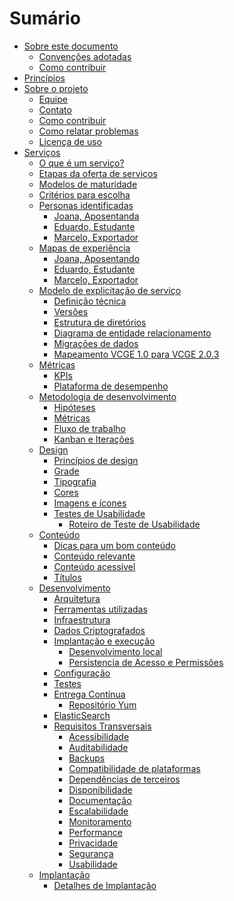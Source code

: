 # Sumário

<!-- {%include './sobre-este-documento/_sumario.md' %}
{%include './principios/_sumario.md' %}
{%include './sobre-o-projeto/_sumario.md' %}
{%include './servicos/_sumario.md' %}
{%include './modelo-de-explicitacao/_sumario.md' %}
{%include './metricas/_sumario.md' %}
{%include './metodologia-de-desenvolvimento/_sumario.md' %}
{%include './design/_sumario.md' %}
{%include './conteudo/_sumario.md' %}
{%include './desenvolvimento/_sumario.md' %}
{%include './implantacao/_sumario.md' %} -->

- [Sobre este documento](/sobre-este-documento/index.md)
  - [Convenções adotadas](/sobre-este-documento/convencoes-adotadas.md)
  - [Como contribuir](/sobre-este-documento/como-contribuir.md)
- [Princípios](/principios/index.md)
- [Sobre o projeto](/sobre-o-projeto/index.md)
  - [Equipe](/sobre-o-projeto/equipe.md)
  - [Contato](/sobre-o-projeto/contato.md)
  - [Como contribuir](/sobre-o-projeto/como-contribuir.md)
  - [Como relatar problemas](/sobre-o-projeto/como-relatar-problemas.md)
  - [Licença de uso](/sobre-o-projeto/licenca.md)
- [Serviços](/servicos/index.md)
  - [O que é um serviço?](/servicos/o-que-e-um-servico.md)
  - [Etapas da oferta de serviços](/servicos/etapas-da-oferta.md)
  - [Modelos de maturidade](/servicos/modelos-de-maturidade.md)
  - [Critérios para escolha](/servicos/criterios-para-escolha.md)
  - [Personas identificadas](/servicos/personas-identificadas.md)
    - [Joana, Aposentanda](/servicos/persona-aposentando.md)
    - [Eduardo, Estudante](/servicos/persona-estudante.md)
    - [Marcelo, Exportador](/servicos/persona-exportador.md)
  - [Mapas de experiência](/servicos/jornadas-identificadas.md)
    - [Joana, Aposentando](/servicos/jornada-aposentando.md)
    - [Eduardo, Estudante](/servicos/jornada-estudante.md)
    - [Marcelo, Exportador](/servicos/jornada-exportador.md)
  - [Modelo de explicitação de serviço](/modelo-de-explicitacao/index.md)
    - [Definição técnica](/modelo-de-explicitacao/definicao-tecnica.md)
    - [Versões](/modelo-de-explicitacao/versoes.md)
    - [Estrutura de diretórios](/modelo-de-explicitacao/estrutura-de-diretorios.md)
    - [Diagrama de entidade relacionamento](/modelo-de-explicitacao/mer.md)
    - [Migrações de dados](/modelo-de-explicitacao/migracoes-de-dados.md)
    - [Mapeamento VCGE 1.0 para VCGE 2.0.3](/modelo-de-explicitacao/mapeamento-vcge.md)
  - [Métricas](/metricas/index.md)
    - [KPIs](/metricas/kpis.md)
    - [Plataforma de desempenho](/metricas/plataforma-de-performance.md)
  - [Metodologia de desenvolvimento](/metodologia-de-desenvolvimento/index.md)
    - [Hipóteses](/metodologia-de-desenvolvimento/hipoteses.md)
    - [Métricas](/metodologia-de-desenvolvimento/metricas.md)
    - [Fluxo de trabalho](/metodologia-de-desenvolvimento/fluxo-de-trabalho.md)
    - [Kanban e Iterações](/metodologia-de-desenvolvimento/kanban-e-iteracoes.md)
  - [Design](/design/index.md)
    - [Princípios de design](/design/principios-de-design.md)
    - [Grade](/design/grade.md)
    - [Tipografia](/design/tipografia.md)
    - [Cores](/design/cores.md)
    - [Imagens e ícones](/design/imagens-e-icones.md)
    - [Testes de Usabilidade](/design/testes-de-usabilidade.md)
      - [Roteiro de Teste de Usabilidade](/design/roteiro-teste-de-usabilidade.md)
  - [Conteúdo](/conteudo/index.md)
    - [Dicas para um bom conteúdo](/conteudo/dicas-bom-conteudo.md)
    - [Conteúdo relevante](/conteudo/conteudo-relevante.md)
    - [Conteúdo acessível](/conteudo/conteudo-acessivel.md)
    - [Títulos](/conteudo/titulos.md)
  - [Desenvolvimento](/desenvolvimento/index.md)
    - [Arquitetura](/desenvolvimento/arquitetura.md)
    - [Ferramentas utilizadas](/desenvolvimento/ferramentas-utilizadas.md)
    - [Infraestrutura](/desenvolvimento/infraestrutura.md)
    - [Dados Criptografados](/desenvolvimento/dados-criptografados.md)
    - [Implantação e execução](/desenvolvimento/implantacao-e-execucao.md)
      - [Desenvolvimento local](/desenvolvimento/deploy-local.md)
      - [Persistencia de Acesso e Permissões](/desenvolvimento/persistencia-acesso-permissoes.md)
    - [Configuração](/desenvolvimento/configuracao.md)
    - [Testes](/desenvolvimento/testes.md)
    - [Entrega Contínua](/desenvolvimento/entrega-continua.md)
      - [Repositório Yum](/desenvolvimento/repositorio-yum.md)
    - [ElasticSearch](/desenvolvimento/elasticsearch.md)
    - [Requisitos Transversais](/desenvolvimento/requisitos-transversais.md)
      - [Acessibilidade](/desenvolvimento/acessibilidade.md)
      - [Auditabilidade](/desenvolvimento/auditabilidade.md)
      - [Backups](/desenvolvimento/backups.md)
      - [Compatibilidade de plataformas](/desenvolvimento/compatibilidade-de-plataformas.md)
      - [Dependências de terceiros](/desenvolvimento/dependencias-de-terceiros.md)
      - [Disponibilidade](/desenvolvimento/disponibilidade.md)
      - [Documentação](/desenvolvimento/documentacao.md)
      - [Escalabilidade](/desenvolvimento/escalabilidade.md)
      - [Monitoramento](/desenvolvimento/monitoramento.md)
      - [Performance](/desenvolvimento/performance.md)
      - [Privacidade](/desenvolvimento/privacidade.md)
      - [Segurança](/desenvolvimento/seguranca.md)
      - [Usabilidade](/desenvolvimento/usabilidade.md)
  - [Implantação](/implantacao/index.md)
    - [Detalhes de Implantação](./implantacao/documento-de-implantacao.md)
